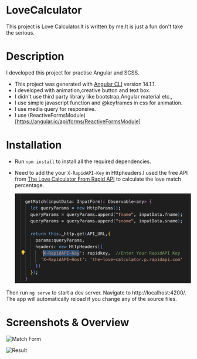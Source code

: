# LoveCalculator

This project is Love Calculator.It is written by me.It is just a fun don't take the serious.

# Description
I developed this project for practise Angular and SCSS.
- This project was generated with [Angular CLI](https://github.com/angular/angular-cli) version 14.1.1.
- I developed with animation,creative button and text box.
- I didn't use third party library like bootstrap,Angular material etc.,
- I use simple javascript function and @keyframes in css for animation.
- I use media query for responsive.
- I use (ReactiveFormsModule)[https://angular.io/api/forms/ReactiveFormsModule]

# Installation

- Run `npm install` to install all the required dependencies.

- Need to add the your `X-RapidAPI-Key` in Httpheaders.I used the free API from [The Love Calculator From Rapid API](https://rapidapi.com/marchingtonoliver/api/the-love-calculator) to calculate the love match percentage.

   ![Result](https://github.com/Junejune95/Angular_LoveCalculator/blob/main/src/assets/images/rapid-api.png)

Then run `ng serve` to start a dev server. Navigate to http://localhost:4200/. The app will automatically reload if you change any of the source files.

# Screenshots & Overview

![Match Form](https://github.com/Junejune95/Angular_LoveCalculator/blob/main/src/assets/images/love-calculate.gif)

![Result](https://github.com/Junejune95/Angular_LoveCalculator/blob/main/src/assets/images/match-result.gif)







